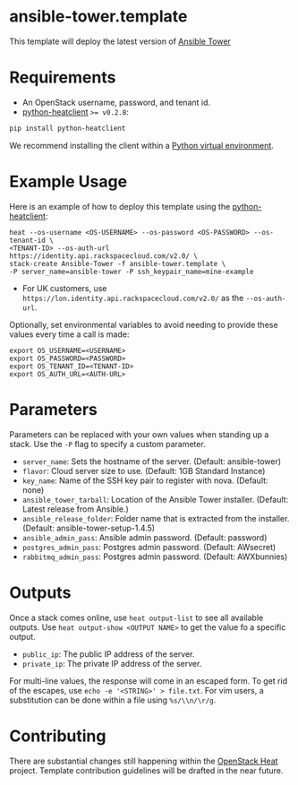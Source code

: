 ansible-tower.template
==============
This template will deploy the latest version of [Ansible Tower](http://www.ansible.com/tower)

Requirements
============
* An OpenStack username, password, and tenant id.
* [python-heatclient](https://github.com/openstack/python-heatclient) `>= v0.2.8`:

```bash
pip install python-heatclient
```

We recommend installing the client within a [Python virtual environment](http://www.virtualenv.org/).

Example Usage
=============
Here is an example of how to deploy this template using the [python-heatclient](https://github.com/openstack/python-heatclient):

```
heat --os-username <OS-USERNAME> --os-password <OS-PASSWORD> --os-tenant-id \
<TENANT-ID> --os-auth-url https://identity.api.rackspacecloud.com/v2.0/ \
stack-create Ansible-Tower -f ansible-tower.template \
-P server_name=ansible-tower -P ssh_keypair_name=mine-example
```

* For UK customers, use `https://lon.identity.api.rackspacecloud.com/v2.0/` as the `--os-auth-url`.

Optionally, set environmental variables to avoid needing to provide these values every time a call is made:

```
export OS_USERNAME=<USERNAME>
export OS_PASSWORD=<PASSWORD>
export OS_TENANT_ID=<TENANT-ID>
export OS_AUTH_URL=<AUTH-URL>
```

Parameters
==========
Parameters can be replaced with your own values when standing up a stack. Use the `-P` flag to specify a custom parameter.

* `server_name`: Sets the hostname of the server. (Default: ansible-tower)
* `flavor`: Cloud server size to use. (Default: 1GB Standard Instance)
* `key_name`: Name of the SSH key pair to register with nova. (Default: none)
* `ansible_tower_tarball`: Location of the Ansible Tower installer. (Default: Latest release from Ansible.)
* `ansible_release_folder`: Folder name that is extracted from the installer. (Default: ansible-tower-setup-1.4.5)
* `ansible_admin_pass`: Ansible admin password. (Default: password)
* `postgres_admin_pass`: Postgres admin password. (Default: AWsecret)
* `rabbitmq_admin_pass`: Postgres admin password. (Default: AWXbunnies)

Outputs
=======
Once a stack comes online, use `heat output-list` to see all available outputs. Use `heat output-show <OUTPUT NAME>` to get the value fo a specific output.

* `public_ip`: The public IP address of the server.
* `private_ip`: The private IP address of the server.

For multi-line values, the response will come in an escaped form. To get rid of the escapes, use `echo -e '<STRING>' > file.txt`. For vim users, a substitution can be done within a file using `%s/\\n/\r/g`.

Contributing
============
There are substantial changes still happening within the [OpenStack Heat](https://wiki.openstack.org/wiki/Heat) project. Template contribution guidelines will be drafted in the near future.
